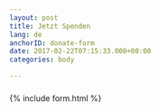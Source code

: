 ```yaml
---
layout: post
title: Jetzt Spenden
lang: de
anchorID: donate-form
date: 2017-02-22T07:15:33.000+00:00
categories: body

---
```

### 

{% include form.html %}